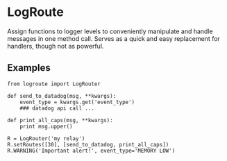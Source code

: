 # LogRoute
Assign functions to logger levels to conveniently manipulate and handle messages in one method call. Serves as a quick and easy replacement for handlers, though not as powerful.

## Examples
```
from logroute import LogRouter

def send_to_datadog(msg, **kwargs):
    event_type = kwargs.get('event_type')
    ### datadog api call ...
  
def print_all_caps(msg, **kwargs):
    print msg.upper()

R = LogRouter('my relay')
R.setRoutes([30], [send_to_datadog, print_all_caps])
R.WARNING('Important alert!', event_type='MEMORY LOW')
```
